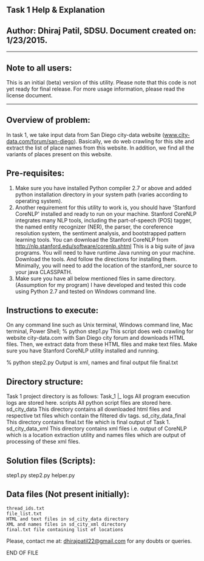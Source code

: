 Task 1 Help & Explanation
----------------------------------
Author: Dhiraj Patil, SDSU.
Document created on: 1/23/2015.
----------------------------------
**********************************
Note to all users:
------------------
This is an initial (beta) version of this utility.
Please note that this code is not yet ready for final release.
For more usage information, please read the license document.
**********************************
Overview of problem:
--------------------
In task 1, we take input data from San Diego city-data website (www.city-data.com/forum/san-diego). Basically, we do web crawling for this site and extract the list of place names from this website. In addition, we find all the variants of places present on this website.

Pre-requisites:
------------------------
1. Make sure you have installed Python compiler 2.7 or above and added python installation directory in your system path (varies according to operating system).
2. Another requirement for this utility to work is, you should have 'Stanford CoreNLP' installed and ready to run on your machine.
Stanford CoreNLP integrates many NLP tools, including the
part-of-speech (POS) tagger, the named entity recognizer (NER), the
parser, the coreference resolution system, the sentiment analysis, and
bootstrapped pattern learning tools.
You can download the Stanford CoreNLP from
http://nlp.stanford.edu/software/corenlp.shtml
This is a big suite of java programs.  You will need to have runtime
Java running on your machine.
Download the tools.  And follow the directions for installing them.
Minimally, you will need to add the location of the stanford_ner
source to your java CLASSPATH. 
3. Make sure you have all below mentioned files in same directory. (Assumption for my program)
I have developed and tested this code using Python 2.7 and tested on Windows command line.

Instructions to execute:
------------------------
On any command line such as Unix terminal, Windows command line, Mac terminal, Power Shell; 
% python step1.py
This script does web crawling for website city-data.com with San Diego city forum and downloads HTML files.
Then, we extract data from these HTML files and make text files.
Make sure you have Stanford CoreNLP utility installed and running.

% python step2.py
Output is xml, names and final output file final.txt

Directory structure:
--------------------
Task 1 project directory is as follows:
Task_1
  |_
	logs
		All program execution logs are stored here.
	scripts
		All python script files are stored here.
	sd_city_data
		This directory contains all downloaded html files and respective txt files which contain 			the filtered div tags.
	sd_city_data_final
		This directory contains final.txt file which is final output of Task 1.		
	sd_city_data_xml
		This directory contains xml files i.e. output of CoreNLP which is a location extraction 			utility and names files which are output of processing of these xml files.

Solution files (Scripts):
-------------------------
step1.py
step2.py
helper.py

Data files (Not present initially):
-----------------------------------
	thread_ids.txt
	file_list.txt
	HTML and text files in sd_city_data directory
	XML and names files in sd_city_xml directory
	final.txt file containing list of locations

Please, contact me at: dhirajpatil22@gmail.com for any doubts or queries.

END OF FILE